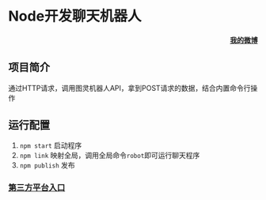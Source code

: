 # Node开发聊天机器人

#### <div align="right">[我的微博](http://weibo.com/u/3826537889?refer_flag=1001030201_&is_all=1)</div>

## 项目简介
通过HTTP请求，调用图灵机器人API，拿到POST请求的数据，结合内置命令行操作

## 运行配置
1. `npm start` 启动程序
2. `npm link` 映射全局，调用全局命令`robot`即可运行聊天程序
3. `npm publish` 发布

### [第三方平台入口](http://www.tuling123.com/)